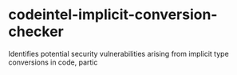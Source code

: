 # codeintel-implicit-conversion-checker
Identifies potential security vulnerabilities arising from implicit type conversions in code, partic
